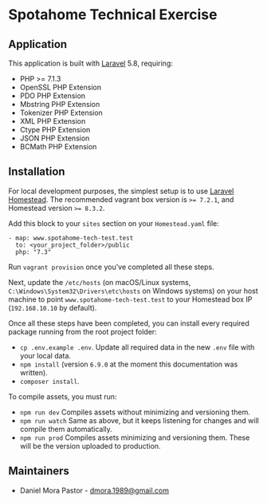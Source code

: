 # Spotahome Technical Exercise

## Application
 
This application is built with [Laravel](https://laravel.com/docs/5.8) 5.8, requiring:

- PHP >= 7.1.3
- OpenSSL PHP Extension
- PDO PHP Extension
- Mbstring PHP Extension
- Tokenizer PHP Extension
- XML PHP Extension
- Ctype PHP Extension
- JSON PHP Extension
- BCMath PHP Extension

## Installation

For local development purposes, the simplest setup is to use [Laravel Homestead](https://laravel.com/docs/homestead). The recommended vagrant box version is `>= 7.2.1`, and Homestead version `>= 8.3.2`.

Add this block to your `sites` section on your `Homestead.yaml` file:

```
- map: www.spotahome-tech-test.test
  to: <your_project_folder>/public
  php: "7.3"
```

Run `vagrant provision` once you've completed all these steps.

Next, update the `/etc/hosts` (on macOS/Linux systems, `C:\Windows\System32\Drivers\etc\hosts` on Windows systems) on your host machine to point `www.spotahome-tech-test.test` to your Homestead box IP (`192.168.10.10` by default).

Once all these steps have been completed, you can install every required package running from the root project folder:

- `cp .env.example .env`. Update all required data in the new `.env` file with your local data.
- `npm install` (version `6.9.0` at the moment this documentation was written).
- `composer install`.

To compile assets, you must run:

- `npm run dev` Compiles assets without minimizing and versioning them.
- `npm run watch` Same as above, but it keeps listening for changes and will compile them automatically.
- `npm run prod` Compiles assets minimizing and versioning them. These will be the version uploaded to production.

## Maintainers

- Daniel Mora Pastor - dmora.1989@gmail.com